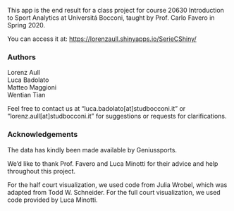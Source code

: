 
This app is the end result for a class project for course 20630 Introduction to Sport Analytics at Universitá Bocconi, taught by Prof. Carlo Favero in Spring 2020. 

You can access it at: https://lorenzaull.shinyapps.io/SerieCShiny/

### Authors
Lorenz Aull  
Luca Badolato  
Matteo Maggioni  
Wentian Tian  

Feel free to contact us at “luca.badolato[at]studbocconi.it” or “lorenz.aull[at]studbocconi.it” for suggestions or requests for clarifications. 

### Acknowledgements
The data has kindly been made available by Geniussports. 

We’d like to thank Prof. Favero and Luca Minotti for their advice and help throughout this project. 

For the half court visualization, we used code from Julia Wrobel, which was adapted from Todd W. Schneider. For the full court visualization, we used code provided by Luca Minotti.
